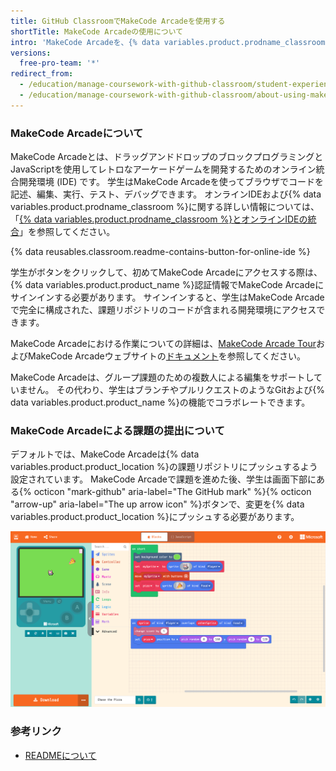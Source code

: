 ```yaml
---
title: GitHub ClassroomでMakeCode Arcadeを使用する
shortTitle: MakeCode Arcadeの使用について
intro: 'MakeCode Arcadeを、{% data variables.product.prodname_classroom %}の課題のためのオンラインIDEとして設定できます。'
versions:
  free-pro-team: '*'
redirect_from:
  - /education/manage-coursework-with-github-classroom/student-experience-makecode
  - /education/manage-coursework-with-github-classroom/about-using-makecode-arcade-with-github-classroom
---
```


### MakeCode Arcadeについて

MakeCode Arcadeとは、ドラッグアンドドロップのブロックプログラミングとJavaScriptを使用してレトロなアーケードゲームを開発するためのオンライン統合開発環境 (IDE) です。 学生はMakeCode Arcadeを使ってブラウザでコードを記述、編集、実行、テスト、デバッグできます。 オンラインIDEおよび{% data variables.product.prodname_classroom %}に関する詳しい情報については、「[{% data variables.product.prodname_classroom %}とオンラインIDEの統合](/education/manage-coursework-with-github-classroom/integrate-github-classroom-with-an-online-ide)」を参照してください。

{% data reusables.classroom.readme-contains-button-for-online-ide %}

学生がボタンをクリックして、初めてMakeCode Arcadeにアクセスする際は、{% data variables.product.product_name %}認証情報でMakeCode Arcadeにサインインする必要があります。 サインインすると、学生はMakeCode Arcadeで完全に構成された、課題リポジトリのコードが含まれる開発環境にアクセスできます。

MakeCode Arcadeにおける作業についての詳細は、[MakeCode Arcade Tour](https://arcade.makecode.com/ide-tour)およびMakeCode Arcadeウェブサイトの[ドキュメント](https://arcade.makecode.com/docs)を参照してください。

MakeCode Arcadeは、グループ課題のための複数人による編集をサポートしていません。 その代わり、学生はブランチやプルリクエストのようなGitおよび{% data variables.product.product_name %}の機能でコラボレートできます。

### MakeCode Arcadeによる課題の提出について

デフォルトでは、MakeCode Arcadeは{% data variables.product.product_location %}の課題リポジトリにプッシュするよう設定されています。 MakeCode Arcadeで課題を進めた後、学生は画面下部にある{% octicon "mark-github" aria-label="The GitHub mark" %}{% octicon "arrow-up" aria-label="The up arrow icon" %}ボタンで、変更を{% data variables.product.product_location %}にプッシュする必要があります。

![MakeCode Arcadeのバージョン管理機能](/assets/images/help/classroom/ide-makecode-arcade-version-control-button.png)

### 参考リンク

- [READMEについて](/github/creating-cloning-and-archiving-repositories/about-readmes)
